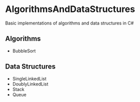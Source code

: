 # AlgorithmsAndDataStructures
Basic implementations of algorithms and data structures in C#

Algorithms
----------
* BubbleSort


Data Structures
---------------
* SingleLinkedList
* DoublyLinkedList
* Stack
* Queue

